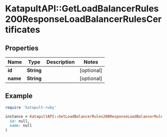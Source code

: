# KatapultAPI::GetLoadBalancerRules200ResponseLoadBalancerRulesCertificates

## Properties

| Name | Type | Description | Notes |
| ---- | ---- | ----------- | ----- |
| **id** | **String** |  | [optional] |
| **name** | **String** |  | [optional] |

## Example

```ruby
require 'katapult-ruby'

instance = KatapultAPI::GetLoadBalancerRules200ResponseLoadBalancerRulesCertificates.new(
  id: null,
  name: null
)
```


